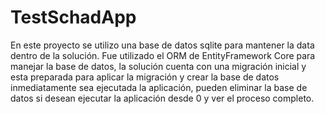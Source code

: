# TestSchadApp

En este proyecto se utilizo una base de datos sqlite para mantener la data dentro de la solución.
Fue utilizado el ORM de EntityFramework Core para manejar la base de datos, la solución cuenta con una migración inicial y esta preparada para aplicar la migración y crear la base de datos inmediatamente sea ejecutada la aplicación,
pueden eliminar la base de datos si desean ejecutar la aplicación desde 0 y ver el proceso completo.